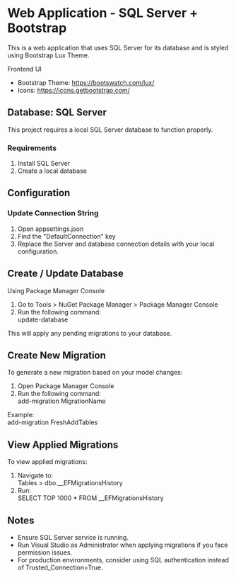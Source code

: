 # Web Application - SQL Server + Bootstrap

This is a web application that uses SQL Server for its database and is styled using Bootstrap Lux Theme.

Frontend UI  
- Bootstrap Theme: https://bootswatch.com/lux/  
- Icons: https://icons.getbootstrap.com/

## Database: SQL Server

This project requires a local SQL Server database to function properly.

### Requirements  
1. Install SQL Server  
2. Create a local database

## Configuration

### Update Connection String

1. Open appsettings.json  
2. Find the "DefaultConnection" key  
3. Replace the Server and database connection details with your local configuration.

## Create / Update Database

Using Package Manager Console  
1. Go to Tools > NuGet Package Manager > Package Manager Console  
2. Run the following command:  
    update-database  

This will apply any pending migrations to your database.

## Create New Migration

To generate a new migration based on your model changes:  
1. Open Package Manager Console  
2. Run the following command:  
    add-migration MigrationName  

Example:  
    add-migration FreshAddTables  

## View Applied Migrations

To view applied migrations:  
1. Navigate to:  
    Tables > dbo.__EFMigrationsHistory  
2. Run:  
    SELECT TOP 1000 * FROM __EFMigrationsHistory

## Notes

- Ensure SQL Server service is running.  
- Run Visual Studio as Administrator when applying migrations if you face permission issues.  
- For production environments, consider using SQL authentication instead of Trusted_Connection=True.

